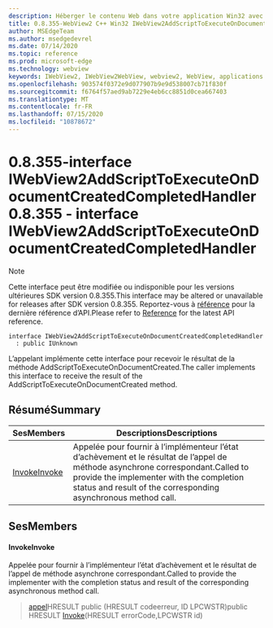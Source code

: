 ```yaml
---
description: Héberger le contenu Web dans votre application Win32 avec le contrôle Microsoft Edge WebView2
title: 0.8.355-WebView2 C++ Win32 IWebView2AddScriptToExecuteOnDocumentCreatedCompletedHandler
author: MSEdgeTeam
ms.author: msedgedevrel
ms.date: 07/14/2020
ms.topic: reference
ms.prod: microsoft-edge
ms.technology: webview
keywords: IWebView2, IWebView2WebView, webview2, WebView, applications Win32, Win32, Edge
ms.openlocfilehash: 903574f0372e9d077907b9e9d538007cb71f830f
ms.sourcegitcommit: f6764f57aed9ab7229e4eb6cc8851d0cea667403
ms.translationtype: MT
ms.contentlocale: fr-FR
ms.lasthandoff: 07/15/2020
ms.locfileid: "10878672"
---
```

# <span data-ttu-id="12df6-104">0.8.355-interface IWebView2AddScriptToExecuteOnDocumentCreatedCompletedHandler</span><span class="sxs-lookup"><span data-stu-id="12df6-104">0.8.355 - interface IWebView2AddScriptToExecuteOnDocumentCreatedCompletedHandler</span></span> 

> [!NOTE]
> <span data-ttu-id="12df6-105">Cette interface peut être modifiée ou indisponible pour les versions ultérieures SDK version 0.8.355.</span><span class="sxs-lookup"><span data-stu-id="12df6-105">This interface may be altered or unavailable for releases after SDK version 0.8.355.</span></span> <span data-ttu-id="12df6-106">Reportez-vous à [référence](../../../webview2-api-reference.md) pour la dernière référence d’API.</span><span class="sxs-lookup"><span data-stu-id="12df6-106">Please refer to [Reference](../../../webview2-api-reference.md) for the latest API reference.</span></span>

```
interface IWebView2AddScriptToExecuteOnDocumentCreatedCompletedHandler
  : public IUnknown
```

<span data-ttu-id="12df6-107">L’appelant implémente cette interface pour recevoir le résultat de la méthode AddScriptToExecuteOnDocumentCreated.</span><span class="sxs-lookup"><span data-stu-id="12df6-107">The caller implements this interface to receive the result of the AddScriptToExecuteOnDocumentCreated method.</span></span>

## <span data-ttu-id="12df6-108">Résumé</span><span class="sxs-lookup"><span data-stu-id="12df6-108">Summary</span></span>

 <span data-ttu-id="12df6-109">Ses</span><span class="sxs-lookup"><span data-stu-id="12df6-109">Members</span></span>                        | <span data-ttu-id="12df6-110">Descriptions</span><span class="sxs-lookup"><span data-stu-id="12df6-110">Descriptions</span></span>
--------------------------------|---------------------------------------------
[<span data-ttu-id="12df6-111">Invoke</span><span class="sxs-lookup"><span data-stu-id="12df6-111">Invoke</span></span>](#invoke) | <span data-ttu-id="12df6-112">Appelée pour fournir à l’implémenteur l’état d’achèvement et le résultat de l’appel de méthode asynchrone correspondant.</span><span class="sxs-lookup"><span data-stu-id="12df6-112">Called to provide the implementer with the completion status and result of the corresponding asynchronous method call.</span></span>

## <span data-ttu-id="12df6-113">Ses</span><span class="sxs-lookup"><span data-stu-id="12df6-113">Members</span></span>

#### <span data-ttu-id="12df6-114">Invoke</span><span class="sxs-lookup"><span data-stu-id="12df6-114">Invoke</span></span> 

<span data-ttu-id="12df6-115">Appelée pour fournir à l’implémenteur l’état d’achèvement et le résultat de l’appel de méthode asynchrone correspondant.</span><span class="sxs-lookup"><span data-stu-id="12df6-115">Called to provide the implementer with the completion status and result of the corresponding asynchronous method call.</span></span>

> <span data-ttu-id="12df6-116">[appel](#invoke)HRESULT public (HRESULT codeerreur, ID LPCWSTR)</span><span class="sxs-lookup"><span data-stu-id="12df6-116">public HRESULT [Invoke](#invoke)(HRESULT errorCode,LPCWSTR id)</span></span>

